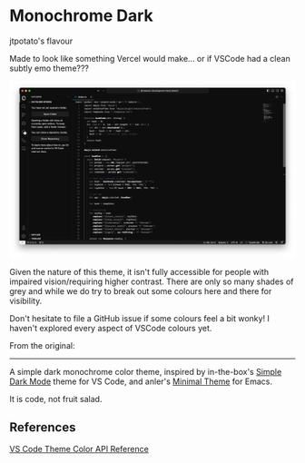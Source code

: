 # Monochrome Dark
jtpotato's flavour

Made to look like something Vercel would make... or if VSCode had a clean subtly emo theme???

![screenshot](assets/screenshot_new.png)

Given the nature of this theme, it isn't fully accessible for people with impaired vision/requiring higher contrast. There are only so many shades of grey and while we do try to break out some colours here and there for visibility.

Don't hesitate to file a GitHub issue if some colours feel a bit wonky! I haven't explored every aspect of VSCode colours yet.

From the original:

---

A simple dark monochrome color theme, inspired by in-the-box's [Simple Dark Mode](https://github.com/in-the-box/vscode-simple-dark-mode) theme for VS Code, and anler's [Minimal Theme](https://github.com/anler/minimal-theme) for Emacs.

It is code, not fruit salad.

## References

[VS Code Theme Color API Reference](https://code.visualstudio.com/api/references/theme-color)
